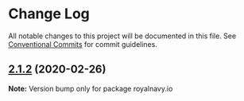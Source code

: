# Change Log

All notable changes to this project will be documented in this file.
See [Conventional Commits](https://conventionalcommits.org) for commit guidelines.

## [2.1.2](https://github.com/Royal-Navy/standards-toolkit/compare/2.1.1...2.1.2) (2020-02-26)

**Note:** Version bump only for package royalnavy.io
